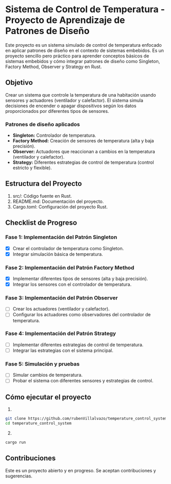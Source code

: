 # Sistema de Control de Temperatura - Proyecto de Aprendizaje de Patrones de Diseño

Este proyecto es un sistema simulado de control de temperatura enfocado en aplicar patrones de diseño en el contexto de sistemas embebidos. Es un proyecto sencillo pero práctico para aprender conceptos básicos de sistemas embebidos y cómo integrar patrones de diseño como Singleton, Factory Method, Observer y Strategy en Rust.

## Objetivo

Crear un sistema que controle la temperatura de una habitación usando sensores y actuadores (ventilador y calefactor). El sistema simula decisiones de encender o apagar dispositivos según los datos proporcionados por diferentes tipos de sensores.

### Patrones de diseño aplicados

- **Singleton:** Controlador de temperatura.
- **Factory Method:** Creación de sensores de temperatura (alta y baja precisión).
- **Observer:** Actuadores que reaccionan a cambios en la temperatura (ventilador y calefactor).
- **Strategy:** Diferentes estrategias de control de temperatura (control estricto y flexible).

## Estructura del Proyecto

1. src/: Código fuente en Rust.
2. README.md: Documentación del proyecto.
3. Cargo.toml: Configuración del proyecto Rust.

## Checklist de Progreso

### Fase 1: Implementación del Patrón Singleton

- [x] Crear el controlador de temperatura como Singleton.
- [x] Integrar simulación básica de temperatura.

### Fase 2: Implementación del Patrón Factory Method

- [x] Implementar diferentes tipos de sensores (alta y baja precisión).
- [x] Integrar los sensores con el controlador de temperatura.

### Fase 3: Implementación del Patrón Observer

- [ ] Crear los actuadores (ventilador y calefactor).
- [ ] Configurar los actuadores como observadores del controlador de temperatura.

### Fase 4: Implementación del Patrón Strategy

- [ ] Implementar diferentes estrategias de control de temperatura.
- [ ] Integrar las estrategias con el sistema principal.

### Fase 5: Simulación y pruebas

- [ ] Simular cambios de temperatura.
- [ ] Probar el sistema con diferentes sensores y estrategias de control.

## Cómo ejecutar el proyecto

1.

```bash
git clone https://github.com/rubenVillalvazo/temperature_control_system.git
cd temperature_control_system
```

2.

```bash
cargo run
```

## Contribuciones

Este es un proyecto abierto y en progreso. Se aceptan contribuciones y sugerencias.
